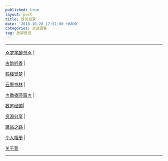 ```yaml
---
published: true
layout: post
title: 首页目录
date: '2018-10-28 17:51:00 +0800'
categories: 文途遗客
tag: 故辞依旧
---
```

----

 [☆梦笔醉书☆](http://lvxiong7zg.com/tag/) |
 
 [古韵听香](http://lvxiong7zg.com/poetry/) | 
 
 [聆楼觉梦](http://lvxiong7zg.com/prose/) | 
  
 [云墨书林](http://lvxiong7zg.com/message/) | 
 
 [☆数据芸窗☆](http://lvxiong7zg.com/categories/) |
 
 [数庐经圃](http://lvxiong7zg.com/sljp/)|
 
 [资源分享](http://lvxiong7zg.com/reference/) |
 
 [建站之路](http://lvxiong7zg.com/road/) | 
 
 [个人相册](http://lvxiong7zg.com/private/) | 
 
 [关于我](http://lvxiong7zg.com/me/)
 
 ----
